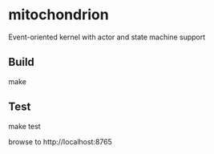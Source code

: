 # mitochondrion
Event-oriented kernel with actor and state machine support

## Build

make

## Test

make test

browse to http://localhost:8765
